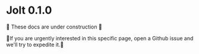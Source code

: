 # Jolt 0.1.0

🚧 These docs are under construction 🚧

👷If you are urgently interested in this specific page, open a Github issue and we'll try to expedite it.👷
